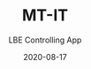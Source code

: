 ---
title: MT-IT
subtitle: LBE Controlling App
layout: default
modal-id: 6
date: 2020-08-17
thumbnail: mtit.png
alt: image-alt
project-date: In App Store Sept. 2020 #status
client: Swift 5, Xcode #used
category: CoreBluetooth #learned
description: MT-IT (pronounced "empty it") is designed to control a specific device (LBE-5A) that is used to drain a wheelchair-bound person’s urine collection leg.  It provides the means to control a solenoid valve contained within the LBE-5A device to enable the person to empty the leg-bag.  The App displays buttons that are used to turn on and off the device’s solenoid as well as an indicator to show the state of the solenoid valve (on or off).  The App also contains a user setting that specifies a time-out in seconds that is used to automatically turn off the solenoid in case the operator forgets to turn it off or the BLE connection is lost.  Provision is included to specify the device’s ID, allowing the app to connect to only a single LBE-5A.  The LBE-5A includes coding that will allow it to bond to only one iPad or iPhone.

p2: This is the first project I've worked on where I was pushed to learn something that I wasn't particularly interested in - Bluetooth. Before MT-IT, I had never created an app that needed to connect to any hardware, so it was definitely a journey to get anything working. I followed a Ray Wenderlich heart monitor tutorial, read some Medium articles, and watched some YouTube videos on how CoreBluetooth worked and how I could use it with my BLE device. It took around 6 months, but I got the device working with the app, saved timeout and device names with CoreData, and used UIKit to make the layouts work on both iPhone and iPad.

p3: I learned so much about CoreBluetooth during the development of this app - the difference between central and peripheral devices, accessing services and characteristics of the device, finding the right peripheral to connect to, and reading and writing to the peripheral. I would definitely consider myself experienced and skilled with CoreBluetooth and I am surprised to say that I am looking forward to playing with it again. Going into this project I didn't think I would enjoy working with hardware, but I actually loved the challenge and it was really rewarding when everything, both hardware and software, worked together. MT-IT is also the first app I have put on the App Store. I am extremely proud of it and while it might not be perfect, I am glad I followed through :)

---